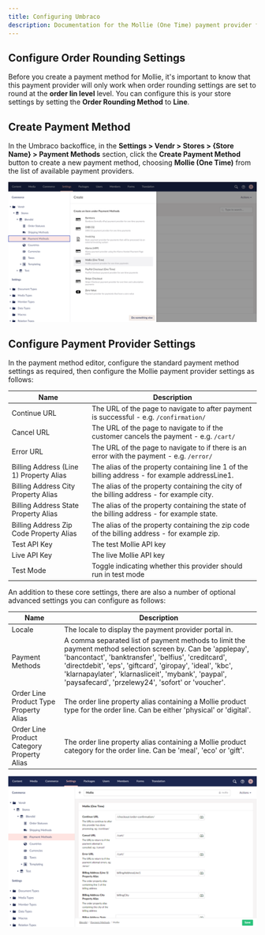 ```yaml
---
title: Configuring Umbraco
description: Documentation for the Mollie (One Time) payment provider for Vendr, the eCommerce solution for Umbraco v8+
---
```


## Configure Order Rounding Settings

Before you create a payment method for Mollie, it's important to know that this payment provider will only work when order rounding settings are set to round at the **order lin level** level. You can configure this is your store settings by setting the **Order Rounding Method** to **Line**.

## Create Payment Method

In the Umbraco backoffice, in the **Settings > Vendr > Stores > {Store Name} > Payment Methods** section, click the **Create Payment Method** button to create a new payment method, choosing **Mollie (One Time)** from the list of available payment providers.

![Create Payment Method](../media/mollie/umbraco_create_payment_method.png)

## Configure Payment Provider Settings

In the payment method editor, configure the standard payment method settings as required, then configure the Mollie payment provider settings as follows:

| Name | Description |
| ---- | ----------- |
| Continue URL | The URL of the page to navigate to after payment is successful - e.g. `/confirmation/` |
| Cancel URL | The URL of the page to navigate to if the customer cancels the payment - e.g. `/cart/` |
| Error URL | The URL of the page to navigate to if there is an error with the payment - e.g. `/error/` |
| Billing Address (Line 1) Property Alias | The alias of the property containing line 1 of the billing address - for example addressLine1. |
| Billing Address City Property Alias | The alias of the property containing the city of the billing address - for example city. |
| Billing Address State Property Alias | The alias of the property containing the state of the billing address - for example state. |
| Billing Address Zip Code Property Alias | The alias of the property containing the zip code of the billing address - for example zip. |
| Test API Key | The test Mollie API key |
| Live API Key | The live Mollie API key |
| Test Mode | Toggle indicating whether this provider should run in test mode |

An addition to these core settings, there are also a number of optional advanced settings you can configure as follows:

| Name | Description |
| ---- | ----------- |
| Locale | The locale to display the payment provider portal in. |
| Payment Methods | A comma separated list of payment methods to limit the payment method selection screen by. Can be 'applepay', 'bancontact', 'banktransfer', 'belfius', 'creditcard', 'directdebit', 'eps', 'giftcard', 'giropay', 'ideal', 'kbc', 'klarnapaylater', 'klarnasliceit', 'mybank', 'paypal', 'paysafecard', 'przelewy24', 'sofort' or 'voucher'. |
| Order Line Product Type Property Alias | The order line property alias containing a Mollie product type for the order line. Can be either 'physical' or 'digital'. |
| Order Line Product Category Property Alias | The order line property alias containing a Mollie product category for the order line. Can be 'meal', 'eco' or 'gift'. |

![Create Payment Provider Settings](../media/mollie/umbraco_configure_mollie_settings.png)

